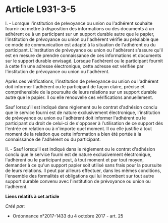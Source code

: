 # Article L931-3-5

I. - Lorsque l'institution de prévoyance ou union ou l'adhérent souhaite fournir ou mettre à disposition des informations ou
des documents à un adhérent ou à un participant sur un support durable autre que le papier, l'institution de prévoyance ou
union ou l'adhérent vérifie au préalable que ce mode de communication est adapté à la situation de l'adhérent ou du
participant. L'institution de prévoyance ou union ou l'adhérent s'assure qu'il est en mesure de prendre connaissance de ces
informations et documents sur le support durable envisagé. Lorsque l'adhérent ou le participant fournit à cette fin une
adresse électronique, cette adresse est vérifiée par l'institution de prévoyance ou union ou l'adhérent.

Après ces vérifications, l'institution de prévoyance ou union ou l'adhérent doit informer l'adhérent ou le participant de
façon claire, précise et compréhensible de la poursuite de leurs relations sur un support durable autre que le papier. Il ou
elle renouvelle ces vérifications annuellement.

Sauf lorsqu'il est indiqué dans règlement ou le contrat d'adhésion conclu que le service fourni est de nature exclusivement
électronique, l'institution de prévoyance ou union ou l'adhérent doit informer l'adhérent ou le participant du droit de
celui-ci de s'opposer à l'utilisation de ce support dès l'entrée en relation ou à n'importe quel moment. Il ou elle justifie
à tout moment de la relation que cette information a bien été portée à la connaissance de l'adhérent ou du participant.

II. - Sauf lorsqu'il est indiqué dans le règlement ou le contrat d'adhésion conclu que le service fourni est de nature
exclusivement électronique, l'adhérent ou le participant peut, à tout moment et par tout moyen, demander à ce qu'un support
papier soit utilisé sans frais pour la poursuite de leurs relations. Il peut par ailleurs effectuer, dans les mêmes
conditions, l'ensemble des formalités et obligations qui lui incombent sur tout autre support durable convenu avec
l'institution de prévoyance ou union ou l'adhérent.

**Liens relatifs à cet article**

_Créé par_:

  - Ordonnance n°2017-1433 du 4 octobre 2017 - art. 25
